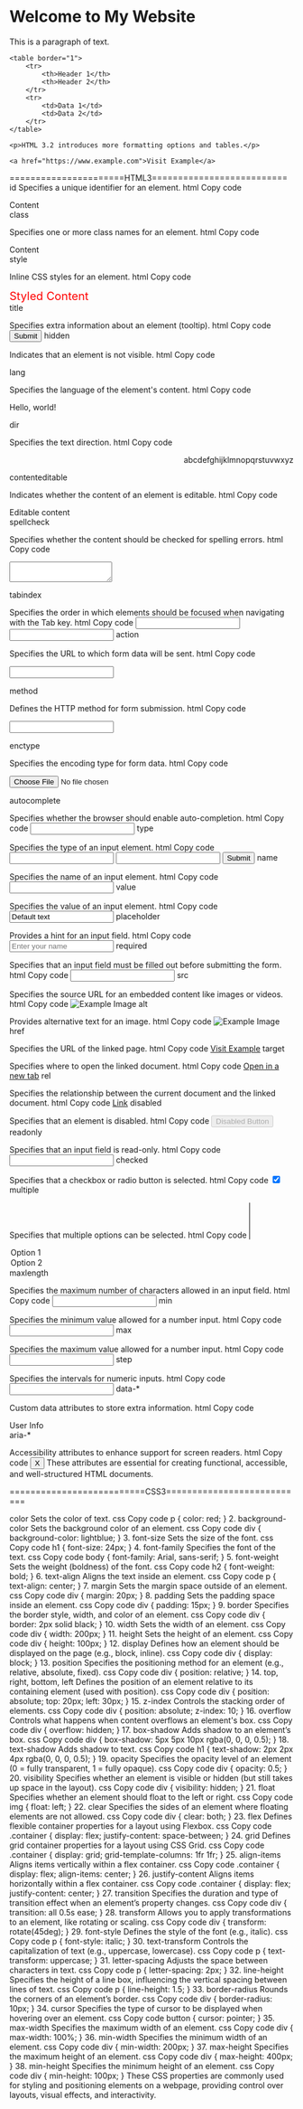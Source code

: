 

<!DOCTYPE html>
<html>

<head>
    <title>Page Title</title>
    <meta http-equiv="Content-Type" content="text/html; charset=UTF-8">
</head>

<body>
    <h1>Welcome to My Website</h1>
    <p>This is a paragraph of text.</p>

    <table border="1">
        <tr>
            <th>Header 1</th>
            <th>Header 2</th>
        </tr>
        <tr>
            <td>Data 1</td>
            <td>Data 2</td>
        </tr>
    </table>

    <p>HTML 3.2 introduces more formatting options and tables.</p>

    <a href="https://www.example.com">Visit Example</a>
    
</body>

</html>


======================HTML3==========================
id
Specifies a unique identifier for an element.
html
Copy code
<div id="unique-id">Content</div>
class

Specifies one or more class names for an element.
html
Copy code
<div class="my-class another-class">Content</div>
style

Inline CSS styles for an element.
html
Copy code
<div style="color: red; font-size: 20px;">Styled Content</div>
title

Specifies extra information about an element (tooltip).
html
Copy code
<button title="Click here to submit">Submit</button>
hidden

Indicates that an element is not visible.
html
Copy code
<div hidden>Content</div>
lang

Specifies the language of the element's content.
html
Copy code
<p lang="en">Hello, world!</p>
dir

Specifies the text direction.
html
Copy code
<p dir="rtl">abcdefghijklmnopqrstuvwxyz</p>
contenteditable

Indicates whether the content of an element is editable.
html
Copy code
<div contenteditable="true">Editable content</div>
spellcheck

Specifies whether the content should be checked for spelling errors.
html
Copy code
<textarea spellcheck="true"></textarea>
tabindex

Specifies the order in which elements should be focused when navigating with the Tab key.
html
Copy code
<input tabindex="1" />
<input tabindex="2" />
action

Specifies the URL to which form data will be sent.
html
Copy code
<form action="submit.php">
  <input type="text" name="username">
</form>
method

Defines the HTTP method for form submission.
html
Copy code
<form method="POST" action="submit.php">
  <input type="text" name="username">
</form>
enctype

Specifies the encoding type for form data.
html
Copy code
<form enctype="multipart/form-data">
  <input type="file" name="file">
</form>
autocomplete

Specifies whether the browser should enable auto-completion.
html
Copy code
<input type="text" autocomplete="on">
type

Specifies the type of an input element.
html
Copy code
<input type="text">
<input type="password">
<input type="submit">
name

Specifies the name of an input element.
html
Copy code
<input type="text" name="username">
value

Specifies the value of an input element.
html
Copy code
<input type="text" value="Default text">
placeholder

Provides a hint for an input field.
html
Copy code
<input type="text" placeholder="Enter your name">
required

Specifies that an input field must be filled out before submitting the form.
html
Copy code
<input type="text" required>
src

Specifies the source URL for an embedded content like images or videos.
html
Copy code
<img src="image.jpg" alt="Example Image">
alt

Provides alternative text for an image.
html
Copy code
<img src="image.jpg" alt="Example Image">
href

Specifies the URL of the linked page.
html
Copy code
<a href="https://www.example.com">Visit Example</a>
target

Specifies where to open the linked document.
html
Copy code
<a href="https://www.example.com" target="_blank">Open in a new tab</a>
rel

Specifies the relationship between the current document and the linked document.
html
Copy code
<a href="https://www.example.com" rel="noopener noreferrer">Link</a>
disabled

Specifies that an element is disabled.
html
Copy code
<button disabled>Disabled Button</button>
readonly

Specifies that an input field is read-only.
html
Copy code
<input type="text" readonly>
checked

Specifies that a checkbox or radio button is selected.
html
Copy code
<input type="checkbox" checked>
multiple

Specifies that multiple options can be selected.
html
Copy code
<select multiple>
  <option>Option 1</option>
  <option>Option 2</option>
</select>
maxlength

Specifies the maximum number of characters allowed in an input field.
html
Copy code
<input type="text" maxlength="10">
min

Specifies the minimum value allowed for a number input.
html
Copy code
<input type="number" min="1">
max

Specifies the maximum value allowed for a number input.
html
Copy code
<input type="number" max="100">
step

Specifies the intervals for numeric inputs.
html
Copy code
<input type="number" step="5">
data-*

Custom data attributes to store extra information.
html
Copy code
<div data-user-id="12345">User Info</div>
aria-*

Accessibility attributes to enhance support for screen readers.
html
Copy code
<button aria-label="Close">X</button>
These attributes are essential for creating functional, accessible, and well-structured HTML documents.





==========================CSS3===========================



color
Sets the color of text.
css
Copy code
p {
  color: red;
}
2. background-color
Sets the background color of an element.
css
Copy code
div {
  background-color: lightblue;
}
3. font-size
Sets the size of the font.
css
Copy code
h1 {
  font-size: 24px;
}
4. font-family
Specifies the font of the text.
css
Copy code
body {
  font-family: Arial, sans-serif;
}
5. font-weight
Sets the weight (boldness) of the font.
css
Copy code
h2 {
  font-weight: bold;
}
6. text-align
Aligns the text inside an element.
css
Copy code
p {
  text-align: center;
}
7. margin
Sets the margin space outside of an element.
css
Copy code
div {
  margin: 20px;
}
8. padding
Sets the padding space inside an element.
css
Copy code
div {
  padding: 15px;
}
9. border
Specifies the border style, width, and color of an element.
css
Copy code
div {
  border: 2px solid black;
}
10. width
Sets the width of an element.
css
Copy code
div {
  width: 200px;
}
11. height
Sets the height of an element.
css
Copy code
div {
  height: 100px;
}
12. display
Defines how an element should be displayed on the page (e.g., block, inline).
css
Copy code
div {
  display: block;
}
13. position
Specifies the positioning method for an element (e.g., relative, absolute, fixed).
css
Copy code
div {
  position: relative;
}
14. top, right, bottom, left
Defines the position of an element relative to its containing element (used with position).
css
Copy code
div {
  position: absolute;
  top: 20px;
  left: 30px;
}
15. z-index
Controls the stacking order of elements.
css
Copy code
div {
  position: absolute;
  z-index: 10;
}
16. overflow
Controls what happens when content overflows an element's box.
css
Copy code
div {
  overflow: hidden;
}
17. box-shadow
Adds shadow to an element’s box.
css
Copy code
div {
  box-shadow: 5px 5px 10px rgba(0, 0, 0, 0.5);
}
18. text-shadow
Adds shadow to text.
css
Copy code
h1 {
  text-shadow: 2px 2px 4px rgba(0, 0, 0, 0.5);
}
19. opacity
Specifies the opacity level of an element (0 = fully transparent, 1 = fully opaque).
css
Copy code
div {
  opacity: 0.5;
}
20. visibility
Specifies whether an element is visible or hidden (but still takes up space in the layout).
css
Copy code
div {
  visibility: hidden;
}
21. float
Specifies whether an element should float to the left or right.
css
Copy code
img {
  float: left;
}
22. clear
Specifies the sides of an element where floating elements are not allowed.
css
Copy code
div {
  clear: both;
}
23. flex
Defines flexible container properties for a layout using Flexbox.
css
Copy code
.container {
  display: flex;
  justify-content: space-between;
}
24. grid
Defines grid container properties for a layout using CSS Grid.
css
Copy code
.container {
  display: grid;
  grid-template-columns: 1fr 1fr;
}
25. align-items
Aligns items vertically within a flex container.
css
Copy code
.container {
  display: flex;
  align-items: center;
}
26. justify-content
Aligns items horizontally within a flex container.
css
Copy code
.container {
  display: flex;
  justify-content: center;
}
27. transition
Specifies the duration and type of transition effect when an element’s property changes.
css
Copy code
div {
  transition: all 0.5s ease;
}
28. transform
Allows you to apply transformations to an element, like rotating or scaling.
css
Copy code
div {
  transform: rotate(45deg);
}
29. font-style
Defines the style of the font (e.g., italic).
css
Copy code
p {
  font-style: italic;
}
30. text-transform
Controls the capitalization of text (e.g., uppercase, lowercase).
css
Copy code
p {
  text-transform: uppercase;
}
31. letter-spacing
Adjusts the space between characters in text.
css
Copy code
p {
  letter-spacing: 2px;
}
32. line-height
Specifies the height of a line box, influencing the vertical spacing between lines of text.
css
Copy code
p {
  line-height: 1.5;
}
33. border-radius
Rounds the corners of an element’s border.
css
Copy code
div {
  border-radius: 10px;
}
34. cursor
Specifies the type of cursor to be displayed when hovering over an element.
css
Copy code
button {
  cursor: pointer;
}
35. max-width
Specifies the maximum width of an element.
css
Copy code
div {
  max-width: 100%;
}
36. min-width
Specifies the minimum width of an element.
css
Copy code
div {
  min-width: 200px;
}
37. max-height
Specifies the maximum height of an element.
css
Copy code
div {
  max-height: 400px;
}
38. min-height
Specifies the minimum height of an element.
css
Copy code
div {
  min-height: 100px;
}
These CSS properties are commonly used for styling and positioning elements on a webpage, providing control over layouts, visual effects, and interactivity.




